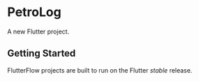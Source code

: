 # PetroLog

A new Flutter project.

## Getting Started

FlutterFlow projects are built to run on the Flutter _stable_ release.
